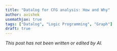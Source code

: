 ```yaml
---
title: "Datalog for CFG analysis: How and Why"
author: avishek
usemathjax: true
tags: ["Datalog", "Logic Programming", "Graph"]
draft: true
---
```


_This post has not been written or edited by AI._
